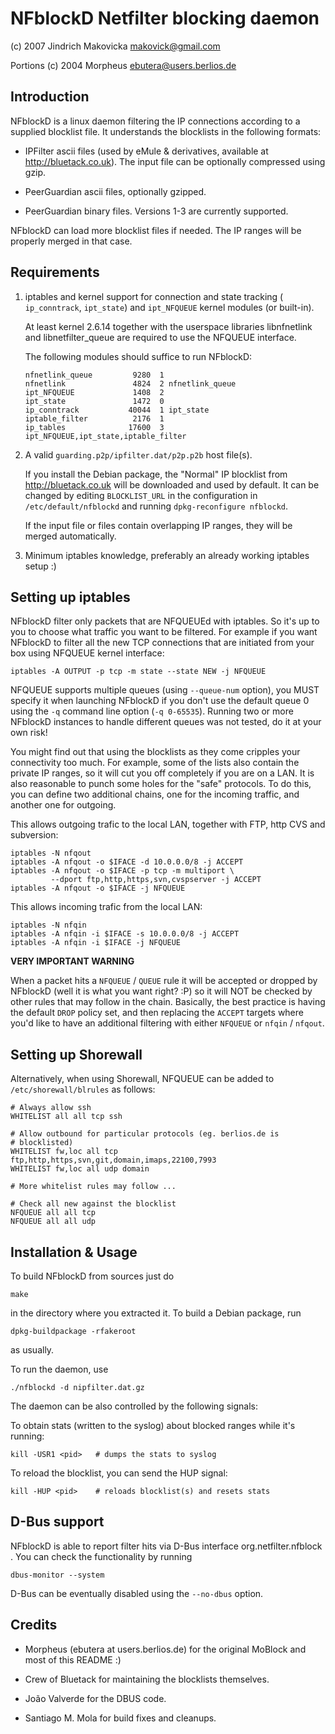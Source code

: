 NFblockD Netfilter blocking daemon
==================================

(c) 2007 Jindrich Makovicka <makovick@gmail.com>

Portions (c) 2004 Morpheus <ebutera@users.berlios.de>

Introduction
------------

NFblockD is a linux daemon filtering the IP connections according to a
supplied blocklist file. It understands the blocklists in the
following formats:

- IPFilter ascii files (used by eMule & derivatives, available at
  http://bluetack.co.uk). The input file can be optionally compressed
  using gzip.

- PeerGuardian ascii files, optionally gzipped.

- PeerGuardian binary files. Versions 1-3 are currently supported.

NFblockD can load more blocklist files if needed. The IP ranges will
be properly merged in that case.

Requirements
------------

1. iptables and kernel support for connection and state tracking (
   `ip_conntrack`, `ipt_state`) and `ipt_NFQUEUE` kernel
   modules (or built-in).

   At least kernel 2.6.14 together with the userspace libraries
   libnfnetlink and libnetfilter_queue are required to use the NFQUEUE
   interface.

   The following modules should suffice to run NFblockD:

   ```
   nfnetlink_queue         9280  1
   nfnetlink               4824  2 nfnetlink_queue
   ipt_NFQUEUE             1408  2
   ipt_state               1472  0
   ip_conntrack           40044  1 ipt_state
   iptable_filter          2176  1
   ip_tables              17600  3 ipt_NFQUEUE,ipt_state,iptable_filter
   ```

2. A valid `guarding.p2p/ipfilter.dat/p2p.p2b` host file(s).

   If you install the Debian package, the "Normal" IP blocklist from
   http://bluetack.co.uk will be downloaded and used by default. It
   can be changed by editing `BLOCKLIST_URL` in the configuration in
   `/etc/default/nfblockd` and running `dpkg-reconfigure nfblockd`.

   If the input file or files contain overlapping IP ranges, they will
   be merged automatically.

3. Minimum iptables knowledge, preferably an already working iptables
   setup :)

Setting up iptables
-------------------

NFblockD filter only packets that are NFQUEUEd with iptables. So it's
up to you to choose what traffic you want to be filtered.  For example
if you want NFblockD to filter all the new TCP connections that are
initiated from your box using NFQUEUE kernel interface:

```
iptables -A OUTPUT -p tcp -m state --state NEW -j NFQUEUE
```

NFQUEUE supports multiple queues (using `--queue-num` option), you
MUST specify it when launching NFblockD if you don't use the default
queue 0 using the `-q` command line option (`-q 0-65535`).  Running
two or more NFblockD instances to handle different queues was not
tested, do it at your own risk!

You might find out that using the blocklists as they come cripples
your connectivity too much. For example, some of the lists also
contain the private IP ranges, so it will cut you off completely if
you are on a LAN. It is also reasonable to punch some holes for the
"safe" protocols. To do this, you can define two additional chains,
one for the incoming traffic, and another one for outgoing.

This allows outgoing trafic to the local LAN, together with FTP,
http CVS and subversion:

```
iptables -N nfqout
iptables -A nfqout -o $IFACE -d 10.0.0.0/8 -j ACCEPT
iptables -A nfqout -o $IFACE -p tcp -m multiport \
         --dport ftp,http,https,svn,cvspserver -j ACCEPT
iptables -A nfqout -o $IFACE -j NFQUEUE
```

This allows incoming trafic from the local LAN:

```
iptables -N nfqin
iptables -A nfqin -i $IFACE -s 10.0.0.0/8 -j ACCEPT
iptables -A nfqin -i $IFACE -j NFQUEUE
```

**VERY IMPORTANT WARNING**

When a packet hits a `NFQUEUE` / `QUEUE` rule it will be accepted or
dropped by NFblockD (well it is what you want right? :P) so it will
NOT be checked by other rules that may follow in the chain. Basically,
the best practice is having the default `DROP` policy set, and then
replacing the `ACCEPT` targets where you'd like to have an additional
filtering with either `NFQUEUE` or `nfqin` / `nfqout`.

Setting up Shorewall
--------------------

Alternatively, when using Shorewall, NFQUEUE can be added to
`/etc/shorewall/blrules` as follows:

 ```
 # Always allow ssh 
 WHITELIST all all tcp ssh 
 
 # Allow outbound for particular protocols (eg. berlios.de is 
 # blocklisted) 
 WHITELIST fw,loc all tcp ftp,http,https,svn,git,domain,imaps,22100,7993 
 WHITELIST fw,loc all udp domain 
 
 # More whitelist rules may follow ... 
 
 # Check all new against the blocklist 
 NFQUEUE all all tcp 
 NFQUEUE all all udp 
 ```

Installation & Usage
--------------------

To build NFblockD from sources just do

```
make
```

in the directory where you extracted it. To build a Debian package, run

```
dpkg-buildpackage -rfakeroot
```

as usually.

To run the daemon, use

```
./nfblockd -d nipfilter.dat.gz
```

The daemon can be also controlled by the following signals:

To obtain stats (written to the syslog) about blocked ranges while
it's running:

```
kill -USR1 <pid>   # dumps the stats to syslog
```

To reload the blocklist, you can send the HUP signal:

```
kill -HUP <pid>    # reloads blocklist(s) and resets stats
```

D-Bus support
-------------

NFblockD is able to report filter hits via D-Bus interface
org.netfilter.nfblock . You can check the functionality by running

```
dbus-monitor --system
```

D-Bus can be eventually disabled using the `--no-dbus` option.

Credits
-------

- Morpheus (ebutera at users.berlios.de) for the original MoBlock and
  most of this README :)

- Crew of Bluetack for maintaining the blocklists themselves.

- João Valverde for the DBUS code.

- Santiago M. Mola for build fixes and cleanups.

